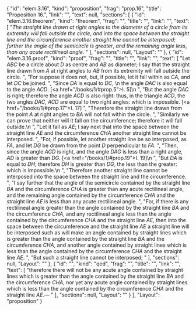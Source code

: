 {
  "id": "elem.3.16",
  "kind": "proposition",
  "frag": "prop.16",
  "title": "Proposition 16.",
  "link": "",
  "text": null,
  "sections": [
    {
      "id": "elem.3.16.theorem",
      "kind": "theorem",
      "frag": "",
      "title": "",
      "link": "",
      "text": [
        "<var>The straight line drawn at right angles to the diameter of a circle from its extremity will fall outside the circle</var>, <var>and into the space between the straight line and the circumference another straight line cannot be interposed; further the angle of the semicircle is greater</var>, <var>and the remaining angle less</var>, <var>than any acute rectilineal angle</var>. "
      ],
      "sections": null,
      "Layout": ""
    },
    {
      "id": "elem.3.16.proof",
      "kind": "proof",
      "frag": "",
      "title": "",
      "link": "",
      "text": [
        "Let <var>ABC</var> be a circle about <var>D</var> as centre and <var>AB</var> as diameter; I say that the straight line drawn from <var>A</var> at right angles to <var>AB</var> from its extremity will fall outside the circle. ",
        "For suppose it does not, but, if possible, let it fall within as <var>CA</var>, and let <var>DC</var> be joined. ",
        "Since <var>DA</var> is equal to <var>DC</var>, \n       the angle <var>DAC</var> is also equal to the angle <var>ACD</var>. [<a href=\"/books/1/#prop.5\">I. 5</a>]\n      ",
        "But the angle <var>DAC</var> is right; therefore the angle <var>ACD</var> is also right: thus, in the triangle <var>ACD</var>, the two angles <var>DAC</var>, <var>ACD</var> are equal to two right angles: which is impossible. [<a href=\"/books/1/#prop.17\">I. 17</a>] ",
        "Therefore the straight line drawn from the point <var>A</var> at right angles to <var>BA</var> will not fall within the circle. ",
        "Similarly we can prove that neither will it fall on the circumference; therefore it will fall outside.\n      ",
        "Let it fall as <var>AE</var>; I say next that into the space between the straight line <var>AE</var> and the circumference <var>CHA</var> another straight line cannot be interposed. ",
        "For, if possible, let another straight line be so interposed, as <var>FA</var>, and let <var>DG</var> be drawn from the point <var>D</var> perpendicular to <var>FA</var>. ",
        "Then, since the angle <var>AGD</var> is right, and the angle <var>DAG</var> is less than a right angle, <var>AD</var> is greater than <var>DG</var>. [<a href=\"/books/1/#prop.19\">I. 19</a>]\n      ",
        "But <var>DA</var> is equal to <var>DH</var>; therefore <var>DH</var> is greater than <var>DG</var>, the less than the greater: which is impossible.\n      ",
        "Therefore another straight line cannot be interposed into the space between the straight line and the circumference. ",
        "I say further that the angle of the semicircle contained by the straight line <var>BA</var> and the circumference <var>CHA</var> is greater than any acute rectilineal angle, and the remaining angle contained by the circumference <var>CHA</var> and the straight line <var>AE</var> is less than any acute rectilineal angle. ",
        "For, if there is any rectilineal angle greater than the angle contained by the straight line <var>BA</var> and the circumference <var>CHA</var>, and any rectilineal angle less than the angle contained by the circumference <var>CHA</var> and the straight line <var>AE</var>, then into the space between the circumference and the straight line <var>AE</var> a straight line will be interposed such as will make an angle contained by straight lines which is greater than the angle contained by the straight line <var>BA</var> and the circumference <var>CHA</var>, and another angle contained by straight lines which is less than the angle contained by the circumference <var>CHA</var> and the straight line <var>AE</var>. ",
        "But such a straight line cannot be interposed; "
      ],
      "sections": null,
      "Layout": ""
    },
    {
      "id": "",
      "kind": "qed",
      "frag": "",
      "title": "",
      "link": "",
      "text": [
        "therefore there will not be any acute angle contained by straight lines which is greater than the angle contained by the straight line <var>BA</var> and the circumference <var>CHA</var>, nor yet any acute angle contained by straight lines which is less than the angle contained by the circumference <var>CHA</var> and the straight line <var>AE</var>.— "
      ],
      "sections": null,
      "Layout": ""
    }
  ],
  "Layout": "proposition"
}
